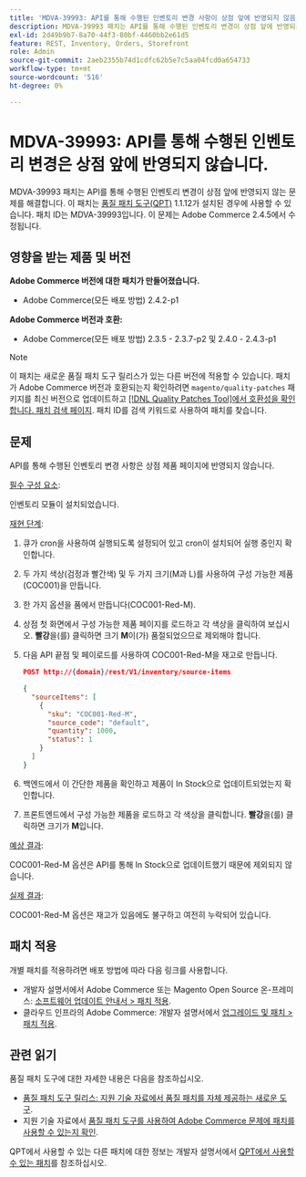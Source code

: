 ```yaml
---
title: 'MDVA-39993: API를 통해 수행된 인벤토리 변경 사항이 상점 앞에 반영되지 않음'
description: MDVA-39993 패치는 API를 통해 수행된 인벤토리 변경이 상점 앞에 반영되지 않는 문제를 해결합니다. 이 패치는 [Quality Patches Tool (QPT)](/help/announcements/adobe-commerce-announcements/magento-quality-patches-released-new-tool-to-self-serve-quality-patches.md) 1.1.12가 설치된 경우 사용할 수 있습니다. 패치 ID는 MDVA-39993입니다. 이 문제는 Adobe Commerce 2.4.5에서 수정됩니다.
exl-id: 2d49b9b7-8a70-44f3-80bf-4460bb2e61d5
feature: REST, Inventory, Orders, Storefront
role: Admin
source-git-commit: 2aeb2355b74d1cdfc62b5e7c5aa04fcd0a654733
workflow-type: tm+mt
source-wordcount: '516'
ht-degree: 0%

---
```


# MDVA-39993: API를 통해 수행된 인벤토리 변경은 상점 앞에 반영되지 않습니다.

MDVA-39993 패치는 API를 통해 수행된 인벤토리 변경이 상점 앞에 반영되지 않는 문제를 해결합니다. 이 패치는 [품질 패치 도구(QPT)](/help/announcements/adobe-commerce-announcements/magento-quality-patches-released-new-tool-to-self-serve-quality-patches.md) 1.1.12가 설치된 경우에 사용할 수 있습니다. 패치 ID는 MDVA-39993입니다. 이 문제는 Adobe Commerce 2.4.5에서 수정됩니다.

## 영향을 받는 제품 및 버전

**Adobe Commerce 버전에 대한 패치가 만들어졌습니다.**

* Adobe Commerce(모든 배포 방법) 2.4.2-p1

**Adobe Commerce 버전과 호환:**

* Adobe Commerce(모든 배포 방법) 2.3.5 - 2.3.7-p2 및 2.4.0 - 2.4.3-p1

>[!NOTE]
>
>이 패치는 새로운 품질 패치 도구 릴리스가 있는 다른 버전에 적용할 수 있습니다. 패치가 Adobe Commerce 버전과 호환되는지 확인하려면 `magento/quality-patches` 패키지를 최신 버전으로 업데이트하고 [[!DNL Quality Patches Tool]에서 호환성을 확인합니다. 패치 검색 페이지](https://experienceleague.adobe.com/tools/commerce-quality-patches/index.html). 패치 ID를 검색 키워드로 사용하여 패치를 찾습니다.

## 문제

API를 통해 수행된 인벤토리 변경 사항은 상점 제품 페이지에 반영되지 않습니다.

<u>필수 구성 요소</u>:

인벤토리 모듈이 설치되었습니다.

<u>재현 단계</u>:

1. 큐가 cron을 사용하여 실행되도록 설정되어 있고 cron이 설치되어 실행 중인지 확인합니다.
1. 두 가지 색상(검정과 빨간색) 및 두 가지 크기(M과 L)를 사용하여 구성 가능한 제품(COC001)을 만듭니다.
1. 한 가지 옵션을 품에서 만듭니다(COC001-Red-M).
1. 상점 첫 화면에서 구성 가능한 제품 페이지를 로드하고 각 색상을 클릭하여 보십시오. **빨강**&#x200B;을(를) 클릭하면 크기 **M**&#x200B;이(가) 품절되었으므로 제외해야 합니다.
1. 다음 API 끝점 및 페이로드를 사용하여 COC001-Red-M을 재고로 만듭니다.

   ```json
   POST http://{domain}/rest/V1/inventory/source-items
   
   {
     "sourceItems": [
       {
         "sku": "COC001-Red-M",
         "source_code": "default",
         "quantity": 1000,
         "status": 1
       }
     ]
   }
   ```

1. 백엔드에서 이 간단한 제품을 확인하고 제품이 In Stock으로 업데이트되었는지 확인합니다.
1. 프론트엔드에서 구성 가능한 제품을 로드하고 각 색상을 클릭합니다. **빨강**&#x200B;을(를) 클릭하면 크기가 **M**&#x200B;입니다.

<u>예상 결과</u>:

COC001-Red-M 옵션은 API를 통해 In Stock으로 업데이트했기 때문에 제외되지 않습니다.

<u>실제 결과</u>:

COC001-Red-M 옵션은 재고가 있음에도 불구하고 여전히 누락되어 있습니다.

## 패치 적용

개별 패치를 적용하려면 배포 방법에 따라 다음 링크를 사용합니다.

* 개발자 설명서에서 Adobe Commerce 또는 Magento Open Source 온-프레미스: [소프트웨어 업데이트 안내서 > 패치 적용](https://experienceleague.adobe.com/en/docs/commerce-operations/tools/quality-patches-tool/usage).
* 클라우드 인프라의 Adobe Commerce: 개발자 설명서에서 [업그레이드 및 패치 > 패치 적용](https://experienceleague.adobe.com/en/docs/commerce-cloud-service/user-guide/develop/upgrade/apply-patches).

## 관련 읽기

품질 패치 도구에 대한 자세한 내용은 다음을 참조하십시오.

* [품질 패치 도구 릴리스: 지원 기술 자료에서 품질 패치를 자체 제공하는 새로운 도구](/help/announcements/adobe-commerce-announcements/magento-quality-patches-released-new-tool-to-self-serve-quality-patches.md).
* 지원 기술 자료에서 [품질 패치 도구를 사용하여 Adobe Commerce 문제에 패치를 사용할 수 있는지 확인](/help/support-tools/patches-available-in-qpt-tool/check-patch-for-magento-issue-with-magento-quality-patches.md).

QPT에서 사용할 수 있는 다른 패치에 대한 정보는 개발자 설명서에서 [QPT에서 사용할 수 있는 패치](https://experienceleague.adobe.com/tools/commerce-quality-patches/index.html)를 참조하십시오.
